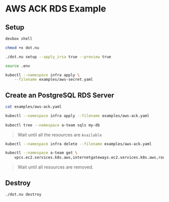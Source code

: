# AWS ACK RDS Example

## Setup

```bash
devbox shell

chmod +x dot.nu

./dot.nu setup --apply_irsa true --preview true

source .env

kubectl --namespace infra apply \
    --filename examples/aws-secret.yaml
```

## Create an PostgreSQL RDS Server

```bash
cat examples/aws-ack.yaml

kubectl --namespace infra apply --filename examples/aws-ack.yaml
    
kubectl tree --namespace a-team sqls my-db
```

> Wait until all the resources are `Available`

```sh
kubectl --namespace infra delete --filename examples/aws-ack.yaml

kubectl --namespace a-team get \
    vpcs.ec2.services.k8s.aws,internetgateways.ec2.services.k8s.aws,routetables.ec2.services.k8s.aws,securitygroups.ec2.services.k8s.aws,subnets.ec2.services.k8s.aws,dbsubnetgroups.rds.services.k8s.aws,dbinstances.rds.services.k8s.aws
```

> Wait until all resources are removed.

## Destroy 

```sh
./dot.nu destroy
```